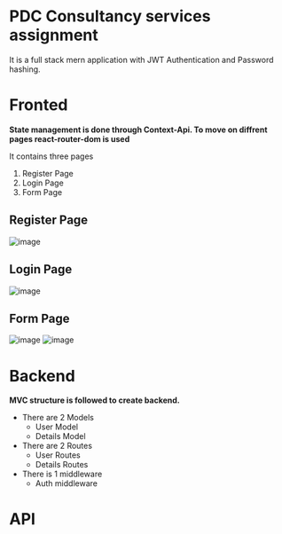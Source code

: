 # PDC Consultancy services assignment

It is a full stack mern application with JWT Authentication and Password hashing.

# Fronted

**State management is done through Context-Api. To move on diffrent pages react-router-dom is used**

It contains three pages
1. Register Page
2. Login Page
3. Form Page

## Register Page
![image](https://github.com/UmaSahni/PCD--Fronted/assets/112793743/47436dff-5969-4eb8-80d2-04ce4810e572)

## Login Page
![image](https://github.com/UmaSahni/PCD--Fronted/assets/112793743/15d2a85a-9df6-4987-b09a-3f89012cc388)

## Form Page
![image](https://github.com/UmaSahni/PCD--Fronted/assets/112793743/1a408b81-13a2-41dc-bb14-2024f6ebb4d6)
![image](https://github.com/UmaSahni/PCD--Fronted/assets/112793743/d391dc54-8ad1-4930-a161-f6e39312734a)

# Backend

**MVC structure is followed to create backend.**

- There are 2 Models
  - User Model
  - Details Model
- There are 2 Routes
  - User Routes
  - Details Routes
- There is 1 middleware
  - Auth middleware

# API 

  


 





